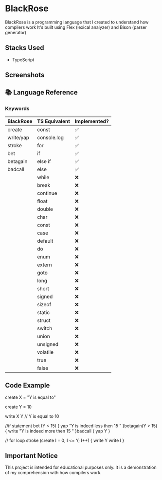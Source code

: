 # BlackRose

BlackRose is a programming language that I created to understand how compilers work
It's built using Flex (lexical analyzer) and Bison (parser generator)

## Stacks Used
- TypeScript

## Screenshots



## 📚 Language Reference

### Keywords

|    BlackRose   | TS Equivalent | Implemented? |
| -------------- | ------------- | ------------ |
| create         | const         | ✅           |
| write/yap      | console.log   | ✅           |
| stroke         | for           | ✅           |
| bet            | if            | ✅           |
| betagain       | else if       | ✅           |
| badcall        | else          | ✅           |
|         | while         | ❌           |
|         | break         | ❌           |
|         | continue      | ❌           |
|         | float         | ❌           |
|         | double        | ❌           |
|         | char          | ❌           |
|         | const         | ❌           |
|         | case          | ❌           |
|         | default       | ❌           |
|         | do            | ❌           |
|         | enum          | ❌           |
|         | extern        | ❌           |
|         | goto          | ❌           |
|         | long          | ❌           |
|         | short         | ❌           |
|         | signed        | ❌           |
|         | sizeof        | ❌           |
|         | static        | ❌           |
|         | struct        | ❌           |
|         | switch        | ❌           |
|         | union         | ❌           |
|         | unsigned      | ❌           |
|         | volatile      | ❌           |
|         | true          | ❌           |
|         | false         | ❌           |

## Code Example

create X = "Y is equal to"

create Y = 10

write X Y
// Y is equal to 10


//if statement
bet (Y < 15)
{
    yap "Y is indeed less then 15 " 
}betagain(Y > 15)
{
    write "Y is indeed more then 15 "
}badcall
{
    yap Y
}


// for loop
stroke (create I = 0; I <= Y; I++)
{
    write Y
    write I
}

## Important Notice
This project is intended for educational purposes only. It is a demonstration of my comprehension with how compilers work.
